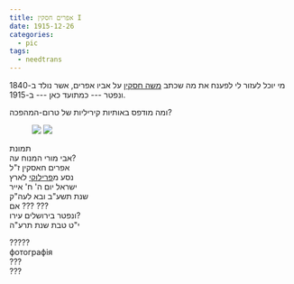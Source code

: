 ```yaml
---
title: אפרים חסקין I
date: 1915-12-26
categories:
  - pic
tags:
  - needtrans
---
```


מי יוכל לעזור לי לפענח את מה שכתב [משה חסקין](https://he.wikipedia.org/wiki/%D7%9E%D7%A9%D7%94_%D7%97%D7%A1%D7%A7%D7%99%D7%9F) על אביו אפרים,
אשר נולד ב-1840 ונפטר --- כמתועד כאן --- ב-1915.

ומה מודפס באותיות קיריליות של טרום-המהפכה?

<figure class="half">
    <a  href="/haskindocs/assets/images/1915-12-26-ephraim-haskin-1.jpg">
    <img src="/haskindocs/assets/images/1915-12-26-ephraim-haskin-1.jpg"></a>
    <a  href="/haskindocs/assets/images/1915-12-26-ephraim-haskin-2.jpg">
    <img src="/haskindocs/assets/images/1915-12-26-ephraim-haskin-2.jpg"></a>
</figure>

תמונת  
אבי מורי המנוח עה?  
אפרים חאסקין ז"ל  
נסע מ[פרילוקי](https://he.wikipedia.org/wiki/%D7%A4%D7%A8%D7%99%D7%9C%D7%95%D7%A7%D7%99) לארץ  
ישראל יום ה' ח' אייר  
שנת תשע"ב ובא לעה"ק  
אם ??? ???  
ונפטר בירושלים עירו?  
י"ט טבת שנת תרע"ה

?????  
фотографiя  
???  
???  

